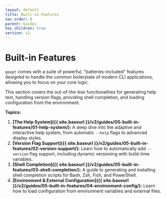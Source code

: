 ```yaml
---
layout: default
title: Built-in Features
nav_order: 8
parent: Guides
has_children: true
version: v2
---
```


# Built-in Features

`goopt` comes with a suite of powerful, "batteries-included" features designed to handle the common boilerplate of modern CLI applications, allowing you to focus on your core logic.

This section covers the out-of-the-box functionalities for generating help text, handling version flags, providing shell completion, and loading configuration from the environment.

**Topics:**

1.  **[The Help System]({{ site.baseurl }}/v2/guides/05-built-in-features/01-help-system/):** A deep dive into the adaptive and interactive help system, from automatic `--help` flags to advanced display styles.
2.  **[Version Flag Support]({{ site.baseurl }}/v2/guides/05-built-in-features/02-version-support/):** Learn how to automatically add `--version` flag support, including dynamic versioning with build-time variables.
3.  **[Shell Completion]({{ site.baseurl }}/v2/guides/05-built-in-features/03-shell-completion/):** A guide to generating and installing shell completion scripts for Bash, Zsh, Fish, and PowerShell.
4.  **[Environment & External Configuration]({{ site.baseurl }}/v2/guides/05-built-in-features/04-environment-config/):** Learn how to load configuration from environment variables and external files.